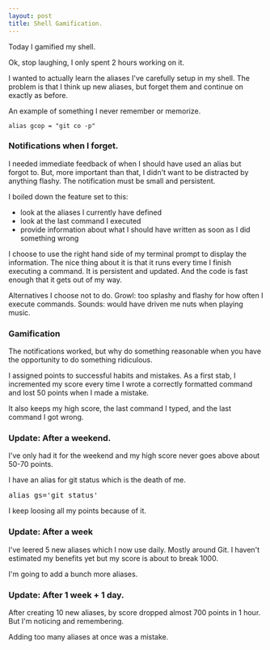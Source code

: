 ```yaml
---
layout: post
title: Shell Gamification.
---
```


Today I gamified my shell.

Ok, stop laughing, I only spent 2 hours working on it.

I wanted to actually learn the aliases I've carefully setup in my shell. The problem is that I think up new aliases, but forget them and continue on exactly as before.

An example of something I never remember or memorize.

```
alias gcop = "git co -p"
```

### Notifications when I forget.

I needed immediate feedback of when I should have used an alias but forgot to. But, more important than that, I didn't want to be distracted by anything flashy. The notification must be small and persistent.

I boiled down the feature set to this:

* look at the aliases I currently have defined
* look at the last command I executed
* provide information about what I should have written as soon as I did something wrong

I choose to use the right hand side of my terminal prompt to display the information. The nice thing about it is that it runs every time I finish executing a command. It is persistent and updated. And the code is fast enough that it gets out of my way.

Alternatives I choose not to do. Growl: too splashy and flashy for how often I execute commands. Sounds: would have driven me nuts when playing music.

### Gamification

The notifications worked, but why do something reasonable when you have the opportunity to do something ridiculous.

I assigned points to successful habits and mistakes. As a first stab, I incremented my score every time I wrote a correctly formatted command and lost 50 points when I made a mistake.

It also keeps my high score, the last command I typed, and the last command I got wrong.

### Update: After a weekend.

I've only had it for the weekend and my high score never goes above about 50-70 points.

I have an alias for git status which is the death of me.

<pre>
alias gs='git status'
</pre>

I keep loosing all my points because of it.

### Update: After a week

I've leered 5 new aliases which I now use daily. Mostly around Git. I haven't estimated my benefits yet but my score is about to break 1000.

I'm going to add a bunch more aliases.

### Update: After 1 week + 1 day.

After creating 10 new aliases, by score dropped almost 700 points in 1 hour. But I'm noticing and remembering.

Adding too many aliases at once was a mistake.
